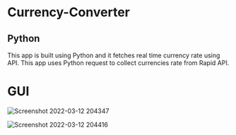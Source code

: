 # Currency-Converter 
## Python
This app is built using Python and it fetches real time currency rate using API.
This app uses Python request to collect currencies rate from Rapid API.


# GUI

![Screenshot 2022-03-12 204347](https://user-images.githubusercontent.com/85836049/158025302-fc43459d-cc1c-403d-b604-b14f7d6f627c.jpg)


![Screenshot 2022-03-12 204416](https://user-images.githubusercontent.com/85836049/158025306-9e93c471-56db-4fc0-9298-33cd93a1c94a.jpg)
